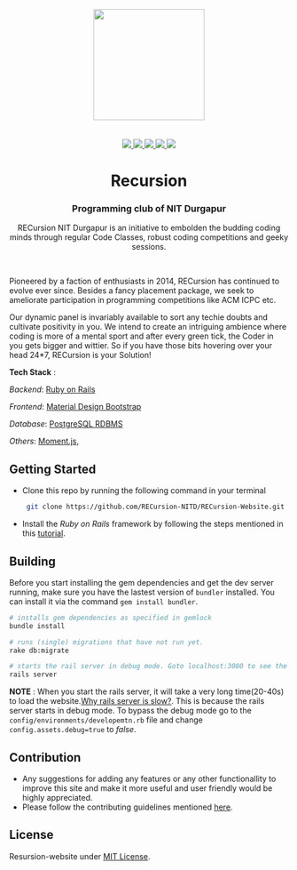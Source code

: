 <div align="center">
    <a href="recursionnitd.in">
    <img width="200" height="200" src="https://scontent.fccu5-1.fna.fbcdn.net/v/t1.0-1/p200x200/15232221_726082450888403_3053108573634342595_n.jpg?_nc_cat=101&oh=01941a444fc2bb5a60aed19c56be8701&oe=5C2F6B28">
    </a>
    <br>
    <br>
    <br>
    <a href="https://github.com/RECursion-NITD/RECursion-Website/issues">
    <img src="https://img.shields.io/github/issues/RECursion-NITD/RECursion-Website.svg">
    </a>
    <a href="https://github.com/RECursion-NITD/RECursion-Website/network/members">
        <img src="https://img.shields.io/github/forks/RECursion-NITD/RECursion-Website.svg">
    </a>
	<a href="https://github.com/RECursion-NITD/RECursion-Website/stargazers">
		<img src="https://img.shields.io/github/stars/RECursion-NITD/RECursion-Website.svg">
	</a>
	<a href="https://opensource.org/licenses/MIT">
		<img src="https://img.shields.io/github/license/RECursion-NITD/RECursion-Website.svg">
	</a>
	<a href="https://github.com/RECursion-NITD/RECursion-Website/pulls">
		<img src="https://img.shields.io/badge/PRs-welcome-brightgreen.svg?style=flat-square">
	</a>
  <h1>Recursion</h1>
  <h3>Programming club of NIT Durgapur</h3>
  <p>
    RECursion NIT Durgapur is an initiative to embolden the budding coding minds through regular Code Classes, robust coding competitions and geeky sessions.
  </p>
</div>

<br>

Pioneered by a faction of enthusiasts in 2014, RECursion has continued to evolve ever since. Besides a fancy placement package, we seek to ameliorate participation in programming competitions like ACM ICPC etc.

Our dynamic panel is invariably available to sort any techie doubts and cultivate positivity in you. We intend to create an intriguing ambience where coding is more of a mental sport and after every green tick, the Coder in you gets bigger and wittier. So if you have those bits hovering over your head 24*7, RECursion is your Solution!

**Tech Stack** : 
    
*Backend*: [Ruby on Rails](https://rubyonrails.org/) 

*Frontend*: [Material Design Bootstrap](https://mdbootstrap.com/) 

*Database*: [PostgreSQL RDBMS](https://rubygems.org/gems/pg/versions/0.18.4) 

*Others*: [Moment.js](https://momentjs.com/), 

## Getting Started
* Clone this repo by running the following command in your terminal
    
    ```bash
     git clone https://github.com/RECursion-NITD/RECursion-Website.git
     ```
* Install the *Ruby on Rails* framework by following the steps mentioned in this [tutorial](https://www.tutorialspoint.com/ruby-on-rails/rails-installation.htm).

## Building

Before you start installing the gem dependencies and get the dev server running, make sure you have the lastest version of `bundler` installed. You can install it via the command `gem install bundler`.

```bash
# installs gem dependencies as specified in gemlock
bundle install

# runs (single) migrations that have not run yet.
rake db:migrate

# starts the rail server in debug mode. Goto localhost:3000 to see the website running in development mode.
rails server

```
**NOTE** : When you start the rails server, it will take a very long time(20-40s) to load the website.[Why rails server is slow?](https://stackoverflow.com/questions/16744279/rails-development-server-is-slow-and-takes-a-long-time-to-load-a-simple-page). This is because the rails server starts in debug mode. To bypass the debug mode go to the `config/environments/developemtn.rb` file and change `config.assets.debug=true` to *false*.

## Contribution
* Any suggestions for adding any features or any other functionallity to improve this site and make it more useful and user friendly would be highly appreciated.
* Please follow the contributing guidelines mentioned [here](CONTRIBUTING.md).


## License

 Resursion-website under [MIT License](https://opensource.org/licenses/MIT).


 